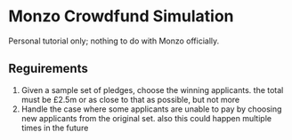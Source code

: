 # Monzo Crowdfund Simulation

Personal tutorial only; nothing to do with Monzo officially.

## Reguirements
1. Given a sample set of pledges, choose the winning applicants. the total must be £2.5m or as close to that as possible, but not more
2. Handle the case where some applicants are unable to pay by choosing new applicants from the original set. also this could happen multiple times in the future
